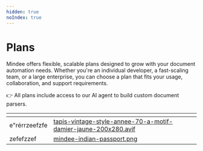 ```yaml
---
hidden: true
noIndex: true
---
```


# Plans

Mindee offers flexible, scalable plans designed to grow with your document automation needs. Whether you're an individual developer, a fast-scaling team, or a large enterprise, you can choose a plan that fits your usage, collaboration, and support requirements.

👉 All plans include access to our AI agent to build custom document parsers.

<table data-card-size="large" data-view="cards"><thead><tr><th></th><th data-card-cover data-type="image"></th></tr></thead><tbody><tr><td>e"rérrzeefzfe</td><td><a href="../.gitbook/assets/tapis-vintage-style-annee-70-a-motif-damier-jaune-200x280.avif">tapis-vintage-style-annee-70-a-motif-damier-jaune-200x280.avif</a></td></tr><tr><td>zefefzzef</td><td><a href="../.gitbook/assets/mindee-indian-passport.png">mindee-indian-passport.png</a></td></tr></tbody></table>

